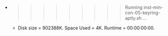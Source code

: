 * >>>>>>>>> Running inst-min-con-05-keyring-aptly.sh ...
  * Disk size = 902388K. Space Used = 4K. Runtime = 00:00:00:00.
